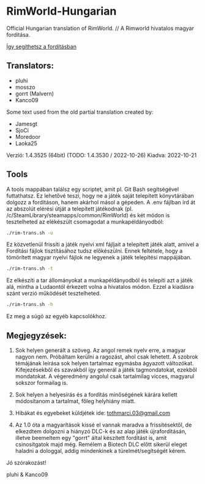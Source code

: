 ﻿RimWorld-Hungarian
==================

Official Hungarian translation of RimWorld. // A Rimworld hivatalos magyar fordítása.

[Így segíthetsz a fordításban](https://ludeon.com/forums/index.php?topic=2933.msg27450#msg27450)

Translators:
---------------------
- pluhi
- mosszo
- gorrt (Malvern)
- Kanco09

Some text used from the old partial translation created by:
- Jamesgt
- SjoCi
- Moredoor
- Laoka25

Verzió: 1.4.3525 (64bit) (TODO: 1.4.3530 / 2022-10-26)
Kiadva: 2022-10-21

Tools
---------------------
A tools mappában találsz egy scriptet, amit pl. Git Bash segítségével futtathatsz. Ez lehetővé teszi, hogy ne a játék saját telepített könyvtárában dolgozz a fordításon, hanem akárhol másol a gépeden. 
A .env fájlban írd át az abszolút elérési útját a telepített játékodnak (pl. /c/SteamLibrary/steamapps/common/RimWorld) és két módon is tesztelheted az elékészült csomagodat a munkapéldányodból:

```bash
./rim-trans.sh -u
```

Ez közvetlenül frissíti a játék nyelvi xml fájljait a telepített játék alatt, amivel a Fordítási fájlok tisztításához tudsz előkészülni. Ennek feltétele, hogy a tömörített magyar nyelvi fájlok ne legyenek a játék telepítési mappájában.

```bash
./rim-trans.sh -t
```

Ez elkészíti a tar állományokat a munkapéldányodból és telepíti azt a játék alá, mintha a Ludaontól érkezett volna a hivatalos módon. Ezzel a kiadásra szánt verzió működését tesztelheted.

```bash
./rim-trans.sh -h
```
Ez meg a súgó az egyéb kapcsolókhoz.



Megjegyzések:
---------------------
1. Sok helyen generált a szöveg. Az angol remek nyelv erre, a magyar nagyon nem. Próbáltam kerülni a ragozást, ahol csak lehetett. A szobrok témájának leírása sok helyen tartalmaz egymásba ágyazott változókat. Kifejezésekből és szavakból így generál a játék tagmondatokat, ezekből mondatokat. A végeredmény angolul csak tartalmilag vicces, magyarul sokszor formailag is.

2. Sok helyen a helyesírás és a fordítás minőségének kárára kellett módosítanom a tartalmat, főleg helyhiány miatt.

3. Hibákat és egyebeket küldjétek ide: tothmarci.03@gmail.com
4. Az 1.0 óta a magyarítások kissé el vannak maradva a frissítésektől, de elkezdtem dolgozni a hiányzó DLC-k és az alap játék újrafordításán, illetve beemeltem egy "gorrt" által készített fordítást is, amit csinosítgatok majd még. Remélem a Biotech DLC előtt sikerül eleget haladni a dologgal, addig mindenkinek a türelmét/segítségét kérem.

Jó szórakozást!

pluhi & Kanco09